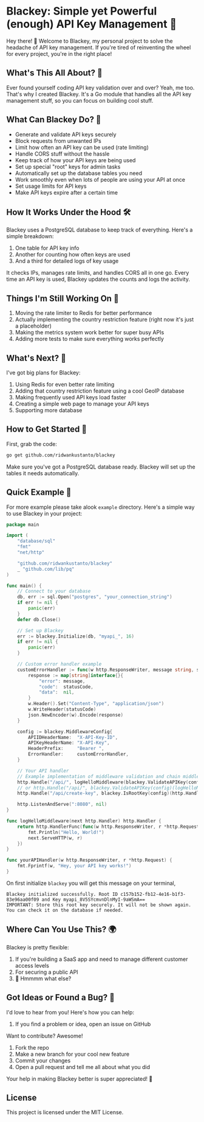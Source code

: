 # Blackey: Simple yet Powerful (enough) API Key Management 🔑

Hey there! 👋 Welcome to Blackey, my personal project to solve the headache of API key management. If you're tired of reinventing the wheel for every project, you're in the right place!

## What's This All About? 🤔

Ever found yourself coding API key validation over and over? Yeah, me too. That's why I created Blackey. It's a Go module that handles all the API key management stuff, so you can focus on building cool stuff.

## What Can Blackey Do? 🚀

- Generate and validate API keys securely
- Block requests from unwanted IPs
- Limit how often an API key can be used (rate limiting)
- Handle CORS stuff without the hassle
- Keep track of how your API keys are being used
- Set up special "root" keys for admin tasks
- Automatically set up the database tables you need
- Work smoothly even when lots of people are using your API at once
- Set usage limits for API keys
- Make API keys expire after a certain time

## How It Works Under the Hood 🛠️

Blackey uses a PostgreSQL database to keep track of everything. Here's a simple breakdown:

1. One table for API key info
2. Another for counting how often keys are used
3. And a third for detailed logs of key usage

It checks IPs, manages rate limits, and handles CORS all in one go. Every time an API key is used, Blackey updates the counts and logs the activity.

## Things I'm Still Working On 🚧

1. Moving the rate limiter to Redis for better performance
2. Actually implementing the country restriction feature (right now it's just a placeholder)
3. Making the metrics system work better for super busy APIs
4. Adding more tests to make sure everything works perfectly

## What's Next? 🔮

I've got big plans for Blackey:

1. Using Redis for even better rate limiting
2. Adding that country restriction feature using a cool GeoIP database
3. Making frequently used API keys load faster
4. Creating a simple web page to manage your API keys
5. Supporting more database

## How to Get Started 🏁

First, grab the code:

```bash
go get github.com/ridwankustanto/blackey
```

Make sure you've got a PostgreSQL database ready. Blackey will set up the tables it needs automatically.

## Quick Example 💨
For more example please take alook `example` directory. Here's a simple way to use Blackey in your project:

```go
package main

import (
    "database/sql"
    "fmt"
    "net/http"

    "github.com/ridwankustanto/blackey"
    _ "github.com/lib/pq"
)

func main() {
    // Connect to your database
    db, err := sql.Open("postgres", "your_connection_string")
    if err != nil {
        panic(err)
    }
    defer db.Close()

    // Set up Blackey
    err := blackey.Initialize(db, "myapi_", 16)
    if err != nil {
        panic(err)
    }

    // Custom error handler example 
    customErrorHandler := func(w http.ResponseWriter, message string, statusCode int) {
		response := map[string]interface{}{
			"error": message,
			"code":  statusCode,
			"data":  nil,
		}
		w.Header().Set("Content-Type", "application/json")
		w.WriteHeader(statusCode)
		json.NewEncoder(w).Encode(response)
	}

	config := blackey.MiddlewareConfig{
		APIIDHeaderName:  "X-API-Key-ID",
		APIKeyHeaderName: "X-API-Key",
		HeaderPrefix:     "Bearer ",
		ErrorHandler:     customErrorHandler,
	}

    // Your API handler
    // Example implementation of middleware validation and chain middleware
    http.Handle("/api/", logHelloMiddleware(blackey.ValidateAPIKey(config)(yourAPIHandler)))
    // or http.Handle("/api/", blackey.ValidateAPIKey(config)(logHelloMiddleware(http.HandlerFunc(yourAPIHandler))))
    http.Handle("/api/create-key", blackey.IsRootKey(config)(http.HandlerFunc(createAPIKeyHandler)))

    http.ListenAndServe(":8080", nil)
}

func logHelloMiddleware(next http.Handler) http.Handler {
	return http.HandlerFunc(func(w http.ResponseWriter, r *http.Request) {
		fmt.Println("Hello, World!")
		next.ServeHTTP(w, r)
	})
}

func yourAPIHandler(w http.ResponseWriter, r *http.Request) {
    fmt.Fprintf(w, "Hey, your API key works!")
}
```

On first initialize `blackey` you will get this message on your terminal,
```
Blackey initialized successfully. Root ID c157b152-fb12-4e16-b1f3-83e96aa00f09 and Key myapi_8V5SYcmvnDlnMyI-9aWSmA== 
IMPORTANT: Store this root key securely. It will not be shown again. You can check it on the database if needed.
```

## Where Can You Use This? 🌍

Blackey is pretty flexible:

1. If you're building a SaaS app and need to manage different customer access levels
2. For securing a public API
3. 🤔 Hmmmm what else? 

## Got Ideas or Found a Bug? 🐛

I'd love to hear from you! Here's how you can help:

1. If you find a problem or idea, open an issue on GitHub

Want to contribute? Awesome!

1. Fork the repo
2. Make a new branch for your cool new feature
3. Commit your changes
4. Open a pull request and tell me all about what you did

Your help in making Blackey better is super appreciated! 🙌

## License

This project is licensed under the MIT License.
